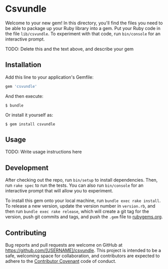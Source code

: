 # Csvundle

Welcome to your new gem! In this directory, you'll find the files you need to be able to package up your Ruby library into a gem. Put your Ruby code in the file `lib/csvundle`. To experiment with that code, run `bin/console` for an interactive prompt.

TODO: Delete this and the text above, and describe your gem

## Installation

Add this line to your application's Gemfile:

```ruby
gem 'csvundle'
```

And then execute:

    $ bundle

Or install it yourself as:

    $ gem install csvundle

## Usage

TODO: Write usage instructions here

## Development

After checking out the repo, run `bin/setup` to install dependencies. Then, run `rake spec` to run the tests. You can also run `bin/console` for an interactive prompt that will allow you to experiment.

To install this gem onto your local machine, run `bundle exec rake install`. To release a new version, update the version number in `version.rb`, and then run `bundle exec rake release`, which will create a git tag for the version, push git commits and tags, and push the `.gem` file to [rubygems.org](https://rubygems.org).

## Contributing

Bug reports and pull requests are welcome on GitHub at https://github.com/[USERNAME]/csvundle. This project is intended to be a safe, welcoming space for collaboration, and contributors are expected to adhere to the [Contributor Covenant](contributor-covenant.org) code of conduct.

